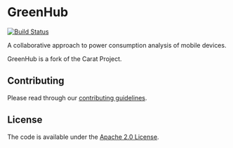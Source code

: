 # GreenHub

[![Build Status](https://travis-ci.org/hmatalonga/greenhub.svg?branch=master)](https://travis-ci.org/hmatalonga/greenhub)

A collaborative approach to power consumption analysis of mobile devices.

GreenHub is a fork of the Carat Project.

## Contributing

Please read through our [contributing guidelines](CONTRIBUTING.md).

## License
The code is available under the [Apache 2.0 License](https://opensource.org/licenses/Apache-2.0).
